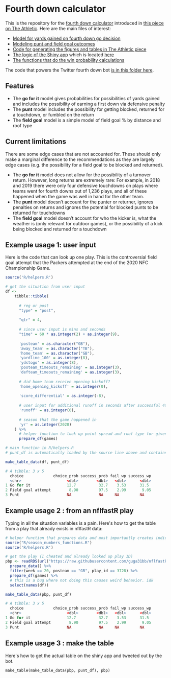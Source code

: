 # Fourth down calculator

This is the repository for the [fourth down calculator](https://rbsdm.com/stats/fourth_calculator) introduced in [this piece on The Athletic](https://theathletic.com/2144214/2020/10/28/nfl-fourth-down-decisions-the-math-behind-the-leagues-new-aggressiveness/). Here are the main files of interest:

* [Model for yards gained on fourth down go decision](https://github.com/guga31bb/fourth_calculator/blob/main/R/_go_for_it_model.R)
* [Modeling punt and field goal outcomes](https://github.com/guga31bb/fourth_calculator/blob/main/R/punts.R)
* [Code for generating the figures and tables in The Athletic piece](https://github.com/guga31bb/fourth_calculator/blob/main/R/_the_athletic_post.R)
* [The logic of the Shiny app](https://github.com/guga31bb/fourth_calculator/blob/main/app.R) which is located [here](https://rbsdm.com/stats/fourth_calculator/)
* [The functions that do the win probability calculations](https://github.com/guga31bb/fourth_calculator/blob/main/R/helpers.R)

The code that powers the Twitter fourth down bot [is in this folder here](https://github.com/guga31bb/fourth_calculator/tree/main/bot).

## Features

* The **go for it** model gives probabilities for possibilities of yards gained and includes the possibility of earning a first down via defensive penalty
* The **punt** model includes the possibility for getting blocked, returned for a touchdown, or fumbled on the return
* The **field goal** model is a simple model of field goal % by distance and roof type

## Current limitations

There are some edge cases that are not accounted for. These should only make a marginal difference to the recommendations as they are largely edge cases (e.g. the possibility for a field goal to be blocked and returned).

* The **go for it** model does not allow for the possibility of a turnover return. However, long returns are extremely rare: For example, in 2018 and 2019 there were only four defensive touchdowns on plays where teams went for fourth downs out of 1,236 plays, and all of these happened when the game was well in hand for the other team.
* The **punt** model doesn’t account for the punter or returner, ignores penalties on returns and ignores the potential for blocked punts to be returned for touchdowns
* The **field goal** model doesn’t account for who the kicker is, what the weather is (only relevant for outdoor games), or the possibility of a kick being blocked and returned for a touchdown

## Example usage 1: user input

Here is the code that can look up one play. This is the controversial field goal attempt that the Packers attempted at the end of the 2020 NFC Championship Game.

``` r
source('R/helpers.R')

# get the situation from user input
df <- 
    tibble::tibble(
      
      # reg or post
      "type" = "post",
      
      "qtr" = 4,
      
      # since user input is mins and seconds
      "time" = 60 * as.integer(2) + as.integer(9),
      
      'posteam' = as.character("GB"),
      'away_team' = as.character("TB"),
      'home_team' = as.character("GB"),
      'yardline_100' = as.integer(8),
      'ydstogo' = as.integer(8),
      'posteam_timeouts_remaining' = as.integer(3),
      'defteam_timeouts_remaining' = as.integer(3),
      
      # did home team receive opening kickoff?
      'home_opening_kickoff' = as.integer(0),
      
      'score_differential' = as.integer(-8),
      
      # user input for additional runoff in seconds after successful 4th down conversion
      'runoff' = as.integer(0),
      
      # season that the game happened in
      'yr' = as.integer(2020)
    ) %>%
      # helper function to look up point spread and roof type for given game
      prepare_df(games)

# main function in R/helpers.R
# punt_df is automatically loaded by the source line above and contains the distribution of punts

make_table_data(df, punt_df)

# A tibble: 3 x 5
  choice             choice_prob success_prob fail_wp success_wp
  <chr>                    <dbl>        <dbl>   <dbl>      <dbl>
1 Go for it                12.7          32.7    3.53      31.5 
2 Field goal attempt        8.90         97.5    2.99       9.05
3 Punt                     NA            NA     NA         NA 
```

## Example usage 2 : from an nflfastR play

Typing in all the situation variables is a pain. Here's how to get the table from a play that already exists in nflfastR data:

``` r
# helper function that prepares data and most importantly creates indicator for 2nd half kickoff team
source("R/season_numbers_functions.R")
source('R/helpers.R')

# get the play (I cheated and already looked up play ID)
pbp <- readRDS(url("https://raw.githubusercontent.com/guga31bb/nflfastR-data/master/data/play_by_play_2020.rds")) %>%
  prepare_data() %>%
  filter(week == 20, posteam == "GB", play_id == 3728) %>%
  prepare_df(games) %>%
  # this is a bug where not doing this causes weird behavior. idk
  select(names(df))

make_table_data(pbp, punt_df)

# A tibble: 3 x 5
  choice             choice_prob success_prob fail_wp success_wp
  <chr>                    <dbl>        <dbl>   <dbl>      <dbl>
1 Go for it                12.7          32.7    3.53      31.5 
2 Field goal attempt        8.90         97.5    2.99       9.05
3 Punt                     NA            NA     NA         NA   
```
## Example usage 3 : make the table

Here's how to get the actual table on the shiny app and tweeted out by the bot.
```
make_table(make_table_data(pbp, punt_df), pbp)
 
```